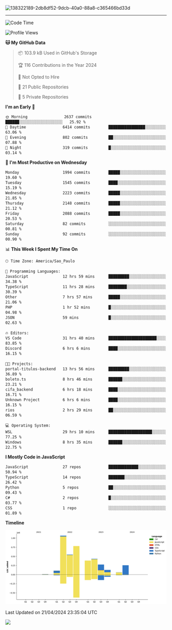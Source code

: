 
![138322189-2db8df52-9dcb-40a0-88a8-c365466bd33d](https://user-images.githubusercontent.com/89656623/214648213-d698ffe7-0c15-4728-8ac0-3e241011cc78.gif)

---

<!--START_SECTION:waka-->
![Code Time](http://img.shields.io/badge/Code%20Time-62%20hrs%2051%20mins-blue)

![Profile Views](http://img.shields.io/badge/Profile%20Views-11-blue)

**🐱 My GitHub Data** 

> 📦 103.9 kB Used in GitHub's Storage 
 > 
> 🏆 116 Contributions in the Year 2024
 > 
> 🚫 Not Opted to Hire
 > 
> 📜 21 Public Repositories 
 > 
> 🔑 5 Private Repositories 
 > 
**I'm an Early 🐤** 

```text
🌞 Morning                2637 commits        ██████░░░░░░░░░░░░░░░░░░░   25.92 % 
🌆 Daytime                6414 commits        ████████████████░░░░░░░░░   63.06 % 
🌃 Evening                802 commits         ██░░░░░░░░░░░░░░░░░░░░░░░   07.88 % 
🌙 Night                  319 commits         █░░░░░░░░░░░░░░░░░░░░░░░░   03.14 % 
```
📅 **I'm Most Productive on Wednesday** 

```text
Monday                   1994 commits        █████░░░░░░░░░░░░░░░░░░░░   19.60 % 
Tuesday                  1545 commits        ████░░░░░░░░░░░░░░░░░░░░░   15.19 % 
Wednesday                2223 commits        █████░░░░░░░░░░░░░░░░░░░░   21.85 % 
Thursday                 2148 commits        █████░░░░░░░░░░░░░░░░░░░░   21.12 % 
Friday                   2088 commits        █████░░░░░░░░░░░░░░░░░░░░   20.53 % 
Saturday                 82 commits          ░░░░░░░░░░░░░░░░░░░░░░░░░   00.81 % 
Sunday                   92 commits          ░░░░░░░░░░░░░░░░░░░░░░░░░   00.90 % 
```


📊 **This Week I Spent My Time On** 

```text
🕑︎ Time Zone: America/Sao_Paulo

💬 Programming Languages: 
JavaScript               12 hrs 59 mins      █████████░░░░░░░░░░░░░░░░   34.38 % 
TypeScript               11 hrs 28 mins      ████████░░░░░░░░░░░░░░░░░   30.39 % 
Other                    7 hrs 57 mins       █████░░░░░░░░░░░░░░░░░░░░   21.06 % 
PHP                      1 hr 52 mins        █░░░░░░░░░░░░░░░░░░░░░░░░   04.98 % 
JSON                     59 mins             █░░░░░░░░░░░░░░░░░░░░░░░░   02.63 % 

🔥 Editors: 
VS Code                  31 hrs 40 mins      █████████████████████░░░░   83.85 % 
Discord                  6 hrs 6 mins        ████░░░░░░░░░░░░░░░░░░░░░   16.15 % 

🐱‍💻 Projects: 
portal-titulos-backend   13 hrs 56 mins      █████████░░░░░░░░░░░░░░░░   36.89 % 
boleto.ts                8 hrs 46 mins       ██████░░░░░░░░░░░░░░░░░░░   23.21 % 
cifa_backend             6 hrs 18 mins       ████░░░░░░░░░░░░░░░░░░░░░   16.71 % 
Unknown Project          6 hrs 6 mins        ████░░░░░░░░░░░░░░░░░░░░░   16.15 % 
rios                     2 hrs 29 mins       ██░░░░░░░░░░░░░░░░░░░░░░░   06.59 % 

💻 Operating System: 
WSL                      29 hrs 10 mins      ███████████████████░░░░░░   77.25 % 
Windows                  8 hrs 35 mins       ██████░░░░░░░░░░░░░░░░░░░   22.75 % 
```

**I Mostly Code in JavaScript** 

```text
JavaScript               27 repos            █████████████░░░░░░░░░░░░   50.94 % 
TypeScript               14 repos            ███████░░░░░░░░░░░░░░░░░░   26.42 % 
Python                   5 repos             ██░░░░░░░░░░░░░░░░░░░░░░░   09.43 % 
C#                       2 repos             █░░░░░░░░░░░░░░░░░░░░░░░░   03.77 % 
CSS                      1 repo              ░░░░░░░░░░░░░░░░░░░░░░░░░   01.89 % 
```



**Timeline**

![Lines of Code chart](https://raw.githubusercontent.com/NatanB4/NatanB4/main/assets/bar_graph.png)


 Last Updated on 21/04/2024 23:35:04 UTC
<!--END_SECTION:waka-->
    
  <a href="mailto:natanbarbosa027@gmail.com"><img src="https://img.shields.io/badge/Gmail-D14836?style=for-the-badge&logo=gmail&logoColor=white" target="_blank"></a>


